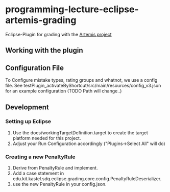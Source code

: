 # programming-lecture-eclipse-artemis-grading
Eclipse-Plugin for grading with the [Artemis project](https://github.com/ls1intum/Artemis)

## Working with the plugin

## Configuration File
To Configure mistake types, rating groups and whatnot, we use a config file.
See testPlugin_activateByShortcut/src/main/resources/config_v3.json for an example configuration (TODO Path will change..)


## Development


### Setting up Eclipse

1. Use the docs/workingTargetDefinition.target to create the target platform needed for this project.
2. Adjust your Run Configuration accordingly ("Plugins->Select All" will do)

### Creating a new PenaltyRule

1. Derive from PenaltyRule and implement.
2. Add a case statement in edu.kit.kastel.sdq.eclipse.grading.core.config.PenaltyRuleDeserializer.
3. use the new PenaltyRule in your config.json.


